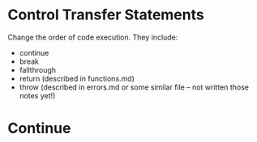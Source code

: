 # Control Transfer Statements

Change the order of code execution. They include:

* continue
* break
* fallthrough
* return (described in functions.md)
* throw (described in errors.md or some similar file – not written those notes yet!)

# Continue
